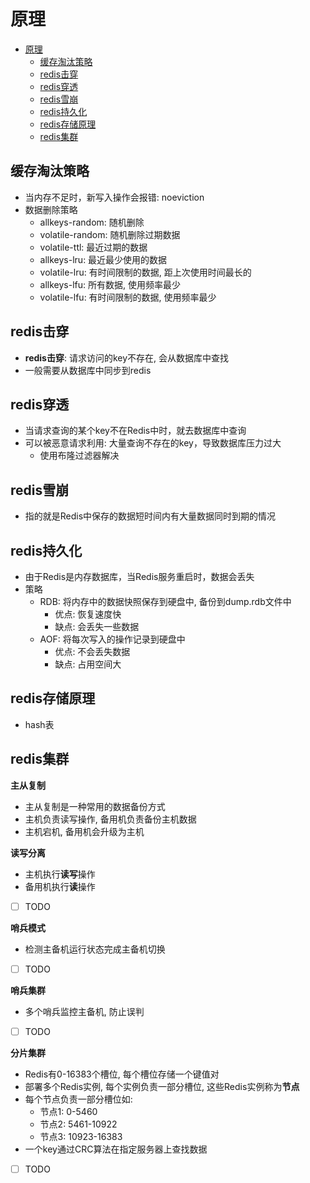 # 原理

- [原理](#原理)
  - [缓存淘汰策略](#缓存淘汰策略)
  - [redis击穿](#redis击穿)
  - [redis穿透](#redis穿透)
  - [redis雪崩](#redis雪崩)
  - [redis持久化](#redis持久化)
  - [redis存储原理](#redis存储原理)
  - [redis集群](#redis集群)


## 缓存淘汰策略

- 当内存不足时，新写入操作会报错: noeviction
- 数据删除策略
  - allkeys-random: 随机删除
  - volatile-random: 随机删除过期数据
  - volatile-ttl: 最近过期的数据
  - allkeys-lru: 最近最少使用的数据
  - volatile-lru: 有时间限制的数据, 距上次使用时间最长的
  - allkeys-lfu: 所有数据, 使用频率最少
  - volatile-lfu: 有时间限制的数据, 使用频率最少

## redis击穿

- **redis击穿**: 请求访问的key不存在, 会从数据库中查找
- 一般需要从数据库中同步到redis

## redis穿透

- 当请求查询的某个key不在Redis中时，就去数据库中查询
- 可以被恶意请求利用: 大量查询不存在的key，导致数据库压力过大
  - 使用布隆过滤器解决

## redis雪崩

- 指的就是Redis中保存的数据短时间内有大量数据同时到期的情况

## redis持久化

- 由于Redis是内存数据库，当Redis服务重启时，数据会丢失
- 策略
  - RDB: 将内存中的数据快照保存到硬盘中, 备份到dump.rdb文件中
    - 优点: 恢复速度快
    - 缺点: 会丢失一些数据
  - AOF: 将每次写入的操作记录到硬盘中
    - 优点: 不会丢失数据
    - 缺点: 占用空间大

## redis存储原理

- hash表

## redis集群

**主从复制**

- 主从复制是一种常用的数据备份方式
- 主机负责读写操作, 备用机负责备份主机数据
- 主机宕机, 备用机会升级为主机

**读写分离**

- 主机执行**读写**操作
- 备用机执行**读**操作
- [ ] TODO

**哨兵模式**

- 检测主备机运行状态完成主备机切换
- [ ] TODO

**哨兵集群**

- 多个哨兵监控主备机, 防止误判
- [ ] TODO

**分片集群**

- Redis有0-16383个槽位, 每个槽位存储一个键值对
- 部署多个Redis实例, 每个实例负责一部分槽位, 这些Redis实例称为**节点**
- 每个节点负责一部分槽位如: 
  - 节点1: 0-5460
  - 节点2: 5461-10922
  - 节点3: 10923-16383
- 一个key通过CRC算法在指定服务器上查找数据
- [ ] TODO
